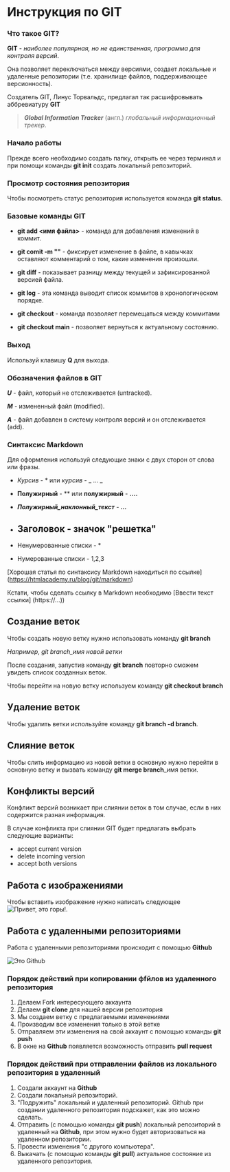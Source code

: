 # Инструкция по GIT

### Что такое GIT?

**GIT** - *наиболее популярная, но не единственная, программа для контроля версий*.

Она позволяет переключаться между версиями, создает локальные и удаленные репозитории (т.е. хранилище файлов, поддерживающее версионность).

Cоздатель GIT, Линус Торвальдс, предлагал так расшифровывать аббревиатуру __GIT__

> __*Global Information Tracker*__ (англ.) _глобальный информационный трекер_. 

### Начало работы

Прежде всего необходимо создать папку, открыть ее через терминал и при помощи команды **git init** создать локальный репозиторий.

### Просмотр состояния репозитория

Чтобы посмотреть статус репозитория используется команда **git status**.

### Базовые команды GIT

* **git add <имя файла>** - команда для добавления изменений в коммит.

* **git comit -m ""** - фиксирует изменение в файле, в кавычках оставляют комментарий о том, какие изменения произошли.

* **git diff** - показывает разницу между текущей и зафиксированной версией файла.

* **git log** - эта команда выводит список коммитов в хронологическом порядке.

* **git checkout** - команда позволяет перемещаться между коммитами

* **git checkout main** - позволяет вернуться к актуальному состоянию.

### Выход 

Используй клавишу **Q** для выхода.

### Обозначения файлов в GIT

***U*** - файл, который не отслеживается (untracked).

***M*** - измененный файл (modified).

***A*** - файл добавлен в систему контроля версий и он отслеживается (add).

### Синтаксис Markdown

Для оформления используй следующие знаки с двух сторон от слова или фразы.

* *Курсив* - * или _курсив_ - _ ... _

* **Полужирный** - ** или __полужирный__ - __....__

* **_Полужирный_наклонный_текст_** - **_..._**

* ## Заголовок - значок "решетка"

* Ненумерованные списки - *

* Нумерованные списки - 1,2,3

[Хорошая статья по синтаксису Markdown находиться по ссылке] (https://htmlacademy.ru/blog/git/markdown)

Кстати, чтобы сделать ссылку в Markdown необходимо [Ввести текст ссылки] (https://...))

## Создание веток

Чтобы создать новую ветку нужно использовать команду **git branch**

_Например_, _git branch_имя новой ветки_

После создания, запустив команду **git branch** повторно сможем увидеть список созданных веток. 

Чтобы перейти на новую ветку используем команду **git checkout branch**

## Удаление веток

Чтобы удалить ветки используйте команду **git branch -d branch**.

## Слияние веток

Чтобы слить информацию из новой ветки в основную нужно перейти в основную ветку и вызвать команду **git merge branch**_имя ветки.

## Конфликты версий

Конфликт версий возникает при слиянии веток в том случае, если в них содержится разная информация.

В случае конфликта при слиянии GIT будет предлагать выбрать следующие варианты:

* accept current version
* delete incoming version
* accept both versions

## Работа с изображениями

Чтобы вставить изображение нужно написать следующее ![Привет, это горы!](Горы.png).

## Работа с удаленными репозиториями

Работа с удаленными репозиториями происходит с помощью __Github__

![Это Github](Github.png)

### Порядок действий при копировании фfйлов из удаленного репозитория

1. Делаем Fork интересующего аккаунта
2. Делаем __git clone__ для нашей версии репозитория
3. Мы создаем ветку с предлагаемыми изменениями
4. Производим все изменения только в этой ветке
5. Отправляем эти изменения на свой аккаунт c помощью команды __git push__
6. В окне на __Github__ появляется возможность отправить __pull request__

###  Порядок действий при отправлении файлов из локального репозитория в удаленный

1. Создали аккаунт на __Github__
2. Создали локальный репозиторий.
3. "Подружить" локальный и удаленный репозиторий. Github при создании удаленного репозитория подскажет, как это можно сделать.
4. Отправить (с помощью команды __git push__) локальный репозиторий в удаленный на __Github__, при этом нужно будет авторизоваться на удаленном репозитории.
5. Провести изменения "с другого компьютера".
6. Выкачать (c помощью команды __git pull__) актуальное состояние из удаленного репозитория.

